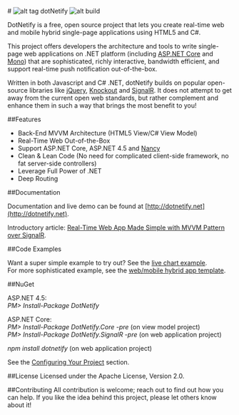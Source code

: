#&nbsp;![alt tag](http://dotnetify.net/content/images/greendot.png) dotNetify 
![alt build](https://ci.appveyor.com/api/projects/status/github/dsuryd/dotnetify?svg=true)

DotNetify is a free, open source project that lets you create real-time web and mobile hybrid single-page applications using HTML5 and C#. 

This project offers developers the architecture and tools to write single-page web applications on .NET platform (including [ASP.NET Core](https://asp.net/core) and [Mono](http://www.mono-project.com)) that are sophisticated, richly interactive, bandwidth efficient, and support real-time push notification out-of-the-box.

Written in both Javascript and C# .NET, dotNetify builds on popular open-source libraries like 
[jQuery](http://jquery.com), [Knockout](http://knockoutjs.com) and [SignalR](http://asp.net/signalr). It does not attempt to get away from the current open web standards, but rather complement and enhance them in such a way that brings the most benefit to you!

##Features

* Back-End MVVM Architecture (HTML5 View/C# View Model)
* Real-Time Web Out-of-the-Box
* Support ASP.NET Core, ASP.NET 4.5 and [Nancy](https://github.com/dsuryd/dotNetify-Nancy-demo) 
* Clean & Lean Code (No need for complicated client-side framework, no fat server-side controllers)
* Leverage Full Power of .NET
* Deep Routing

##Documentation

Documentation and live demo can be found at [http://dotnetify.net](http://dotnetify.net).

Introductory article: [Real-Time Web App Made Simple with MVVM Pattern over SignalR](http://www.codeproject.com/Tips/1063346/Real-Time-Web-App-Made-Simple-with-MVVM-Pattern).

##Code Examples

Want a super simple example to try out?  See the [live chart example](https://github.com/dsuryd/dotNetify-example-livechart).    
For more sophisticated example, see the [web/mobile hybrid app template](https://github.com/dsuryd/dotNetify-app-template).

##NuGet

ASP.NET 4.5:  
*PM> Install-Package DotNetify*

ASP.NET Core:  
*PM> Install-Package DotNetify.Core -pre* (on view model project)  
*PM> Install-Package DotNetify.SignalR -pre* (on web application project)  

*npm install dotnetify* (on web application project)

See the [Configuring Your Project](http://dotnetify.net/index/Installing) section.

##License
Licensed under the Apache License, Version 2.0.

##Contributing
All contribution is welcome; reach out to find out how you can help.  If you like the idea behind this project, please let others know about it! 
